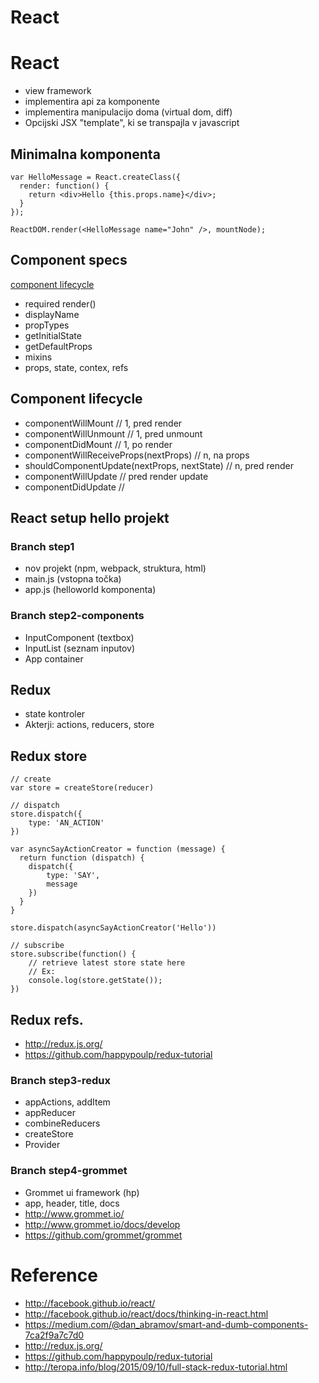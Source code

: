# React



# React
- view framework 
- implementira api za komponente
- implementira manipulacijo doma (virtual dom, diff)
- Opcijski JSX "template", ki se transpajla v javascript 



## Minimalna komponenta
```
var HelloMessage = React.createClass({
  render: function() {
    return <div>Hello {this.props.name}</div>;
  }
});

ReactDOM.render(<HelloMessage name="John" />, mountNode);
```



## Component specs
[component lifecycle](https://facebook.github.io/react/docs/component-specs.html)
- required render()
- displayName
- propTypes
- getInitialState
- getDefaultProps 
- mixins
- props, state, contex, refs



## Component lifecycle
- componentWillMount // 1, pred render
- componentWillUnmount // 1, pred unmount
- componentDidMount // 1, po render
- componentWillReceiveProps(nextProps) // n, na props
- shouldComponentUpdate(nextProps, nextState) // n, pred render
- componentWillUpdate // pred render update
- componentDidUpdate //



## React setup hello projekt
### Branch step1
- nov projekt (npm, webpack, struktura, html)
- main.js (vstopna točka)
- app.js (helloworld komponenta)



### Branch step2-components
- InputComponent (textbox)
- InputList (seznam inputov)
- App container 



## Redux
- state kontroler
- Akterji: actions, reducers, store



## Redux store
```
// create
var store = createStore(reducer)
```
```
// dispatch
store.dispatch({
    type: 'AN_ACTION'
})

var asyncSayActionCreator = function (message) {
  return function (dispatch) {
    dispatch({
        type: 'SAY', 
        message
    })
  }
}

store.dispatch(asyncSayActionCreator('Hello'))
```
```
// subscribe
store.subscribe(function() {
    // retrieve latest store state here
    // Ex:
    console.log(store.getState());
})
```



## Redux refs.
- <http://redux.js.org/>
- <https://github.com/happypoulp/redux-tutorial>



### Branch step3-redux
- appActions, addItem
- appReducer
- combineReducers
- createStore
- Provider



### Branch step4-grommet
- Grommet ui framework (hp)
- app, header, title, docs 
- <http://www.grommet.io/>
- <http://www.grommet.io/docs/develop>
- <https://github.com/grommet/grommet>



# Reference
- <http://facebook.github.io/react/>
- <http://facebook.github.io/react/docs/thinking-in-react.html>
- <https://medium.com/@dan_abramov/smart-and-dumb-components-7ca2f9a7c7d0>
- <http://redux.js.org/>
- <https://github.com/happypoulp/redux-tutorial>
- <http://teropa.info/blog/2015/09/10/full-stack-redux-tutorial.html>
